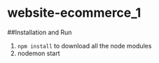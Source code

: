 # website-ecommerce_1

##Installation and Run
1. `npm install` to download all the node modules
2. nodemon start
